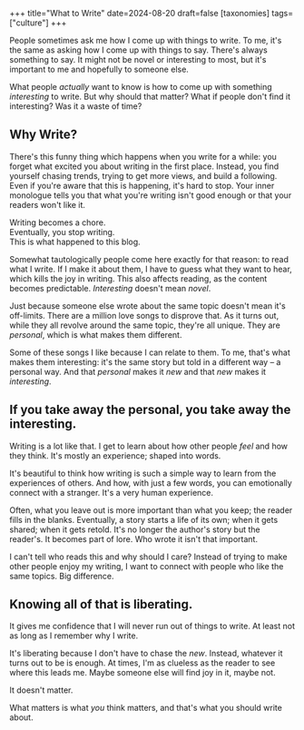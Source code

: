 +++
title="What to Write"
date=2024-08-20
draft=false
[taxonomies]
tags=["culture"]
+++

People sometimes ask me how I come up with things to write.
To me, it's the same as asking how I come up with things to say.
There's always something to say.
It might not be novel or interesting to most, but it's important to me
and hopefully to someone else. 

What people *actually* want to know is how to come up with something *interesting* to write.
But why should that matter?
What if people don't find it interesting?
Was it a waste of time?

## Why Write?

There's this funny thing which happens when you write for a while:
you forget what excited you about writing in the first place. 
Instead, you find yourself chasing trends, trying to get more views, and build a following.
Even if you're aware that this is happening, it's hard to stop.
Your inner monologue tells you that what you're writing isn't good enough
or that your readers won't like it.

Writing becomes a chore.  
Eventually, you stop writing.  
This is what happened to this blog.  

Somewhat tautologically people come here exactly for that reason: to read what I write.
If I make it about them, I have to guess what they want to hear, which kills the joy in writing.
This also affects reading, as the content becomes predictable. 
*Interesting* doesn't mean *novel*.

Just because someone else wrote about the same topic doesn't mean it's off-limits. 
There are a million love songs to disprove that. 
As it turns out, while they all revolve around the same topic, they're all unique.
They are *personal*, which is what makes them different. 

Some of these songs I like because I can relate to them.
To me, that's what makes them interesting: it's the same story but told in a different way &ndash; a personal way.
And that *personal* makes it *new* and that *new* makes it *interesting*.

## If you take away the personal, you take away the interesting.

Writing is a lot like that.
I get to learn about how other people *feel* and how they think.
It's mostly an experience; shaped into words.

It's beautiful to think how writing is such a simple way to learn from the experiences of others.
And how, with just a few words, you can emotionally connect with a stranger. 
It's a very human experience.

Often, what you leave out is more important than what you keep; the reader fills in the blanks.
Eventually, a story starts a life of its own; when it gets shared; when it gets retold.
It's no longer the author's story but the reader's.
It becomes part of lore.
Who wrote it isn't that important.

I can't tell who reads this and why should I care? 
Instead of trying to make other people enjoy my writing, I want to connect with people who like the same topics. 
Big difference.

## Knowing all of that is liberating.

It gives me confidence that I will never run out of things to write. 
At least not as long as I remember why I write.

It's liberating because I don't have to chase the *new*.
Instead, whatever it turns out to be is enough. 
At times, I'm as clueless as the reader to see where this leads me. 
Maybe someone else will find joy in it, maybe not.  

It doesn't matter.

What matters is what *you* think matters, and that's what you should write about.